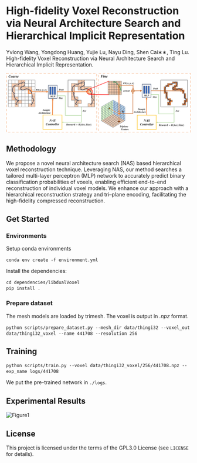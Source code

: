 # High-fidelity Voxel Reconstruction via Neural Architecture Search and Hierarchical Implicit Representation

Yvlong Wang, Yongdong Huang, Yujie Lu, Nayu Ding, Shen Cai∗∗, Ting Lu. High-fidelity Voxel Reconstruction via Neural Architecture Search and Hierarchical Implicit Representation.

![Figure2](figure/Figure2.png)



## Methodology

We propose a novel neural architecture search (NAS) based hierarchical voxel reconstruction technique. Leveraging NAS, our method searches a tailored multi-layer perceptron (MLP) network to accurately predict binary classification probabilities of voxels, enabling efficient end-to-end reconstruction of individual voxel models. We enhance our approach with a hierarchical reconstruction strategy and tri–plane encoding, facilitating the high-fidelity compressed reconstruction. 



## Get Started

### Environments

Setup conda environments

```shell
conda env create -f environment.yml
```

Install the dependencies:

```shell
cd dependencies/libdualVoxel
pip install .
```

### Prepare dataset

The mesh models are loaded by trimesh. The voxel is output in *.npz* format.

```shell
python scripts/prepare_dataset.py --mesh_dir data/thingi32 --voxel_out data/thingi32_voxel --name 441708 --resolution 256
```

## Training

```shell
python scripts/train.py --voxel data/thingi32_voxel/256/441708.npz --exp_name logs/441708
```

We put the pre-trained network in `./logs`.



## Experimental Results

![Figure1](figure/Figure1.png)



## License

This project is licensed under the terms of the GPL3.0 License (see `LICENSE` for details).



